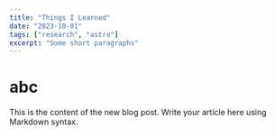 ```yaml
---
title: "Things I Learned"
date: "2023-10-01"
tags: ["research", "astro"]
excerpt: "Some short paragraphs"
---
```


# abc

This is the content of the new blog post. Write your article here using Markdown syntax.